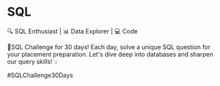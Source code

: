 # SQL
🔍 SQL Enthusiast | 📊 Data Explorer | 💻 Code 

🎯SQL Challenge for 30 days! Each day, solve a unique SQL question for your placement preparation. Let's dive deep into databases and sharpen our query skills! 💡 

#SQLChallenge30Days
